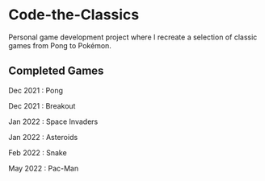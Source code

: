 # Code-the-Classics
Personal game development project where I recreate a selection of classic games from Pong to Pokémon.

## Completed Games
Dec 2021 : Pong

Dec 2021 : Breakout

Jan 2022 : Space Invaders

Jan 2022 : Asteroids

Feb 2022 : Snake

May 2022 : Pac-Man
